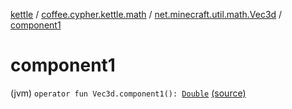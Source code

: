 [kettle](../../index.md) / [coffee.cypher.kettle.math](../index.md) / [net.minecraft.util.math.Vec3d](index.md) / [component1](./component1.md)

# component1

(jvm) `operator fun Vec3d.component1(): `[`Double`](https://kotlinlang.org/api/latest/jvm/stdlib/kotlin/-double/index.html) [(source)](https://github.com/Cypher121/kettle/blob/master/src/main/kotlin/coffee/cypher/kettle/math/Vectors.kt#L19)